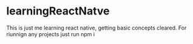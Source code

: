 # learningReactNatve
This is just me learning react native, getting basic concepts cleared.
For riunnign any projects just run npm i
